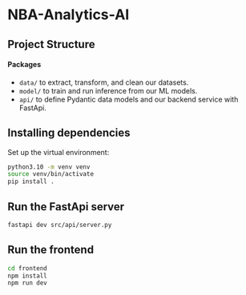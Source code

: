 # NBA-Analytics-AI

## Project Structure
#### Packages
- `data/` to extract, transform, and clean our datasets.
- `model/` to train and run inference from our ML models.
- `api/` to define Pydantic data models and our backend service with FastApi.

## Installing dependencies
Set up the virtual environment:
```sh
python3.10 -m venv venv
source venv/bin/activate
pip install .
```

## Run the FastApi server

```sh
fastapi dev src/api/server.py
```

## Run the frontend

```sh
cd frontend
npm install
npm run dev
```